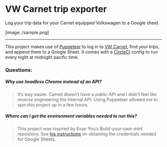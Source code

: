 # VW Carnet trip exporter

Log your trip data for your Carnet equipped Volkswagen to a Google sheet.

[image:./sample.png]

---

This project makes use of [Puppeteer](https://github.com/GoogleChrome/puppeteer) to log in to [VW Carnet](https://carnet.vw.com/), find your trips, and append them to a Google Sheet. It comes with a [CircleCI](https://circleci.com) config to run every night at midnight pacific time.

### Questions:

##### Why use headless Chrome instead of an API?

> It’s way easier. Carnet doesn’t have a public API and I didn’t feel like reverse engineering the internal API. Using Puppeteer allowed me to spin this project up in a few hours.

##### Where can I get the environment variables needed to run this?

> This project was inspired by Evan You’s Build-your-own-mint repository. See [his instructions](https://github.com/yyx990803/build-your-own-mint#google-sheets) on obtaining the credentials needed for Google Sheets.
